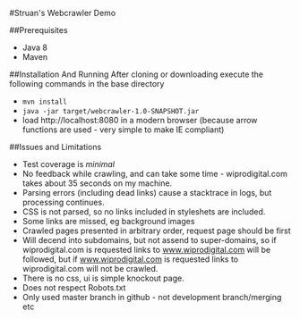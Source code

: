 #Struan's Webcrawler Demo

##Prerequisites
* Java 8
* Maven

##Installation And Running
After cloning or downloading execute the following commands in the base directory
* `mvn install`
* `java -jar target/webcrawler-1.0-SNAPSHOT.jar`
* load http://localhost:8080 in a modern browser (because arrow functions are used - very simple to make IE compliant)

##Issues and Limitations
* Test coverage is _minimal_
* No feedback while crawling, and can take some time - wiprodigital.com takes about 35 seconds on my machine.
* Parsing errors (including dead links) cause a stacktrace in logs, but processing continues.
* CSS is not parsed, so no links included in styleshets are included.
* Some links are missed, eg background images
* Crawled pages presented in arbitrary order, request page should be first
* Will decend into subdomains, but not assend to super-domains, so if wiprodigital.com is requested links to www.wiprodigital.com will be followed, but if www.wiprodigital.com is requested links to wiprodigital.com will not be crawled.
* There is no css, ui is simple knockout page.
* Does not respect Robots.txt
* Only used master branch in github - not development branch/merging etc
